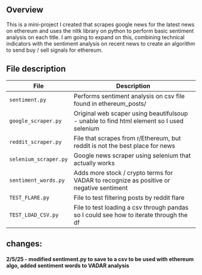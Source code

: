 ## Overview

This is a mini-project I created that scrapes google news for the latest news on ethereum and uses the nltk library
on python to perform basic sentiment analysis on each title. I am going to expand on this, combining technical indicators
with the sentiment analysis on recent news to create an algorithm to send buy / sell signals for ethereum.

## File description

| File        | Description |
|---------------------|-------------|
| `sentiment.py`      | Performs sentiment analysis on csv file found in ethereum_posts/ |
| `google_scraper.py` | Original web scaper using beautifulsoup - unable to find html element so I used selenium |
| `reddit_scraper.py` | File that scrapes from r/Ethereum, but reddit is not the best place for news |
| `selenium_scraper.py` | Google news scraper using selenium that actually works |
| `sentiment_words.py` | Adds more stock / crypto terms for VADAR to recognize as positive or negative sentiment |
| `TEST_FLARE.py`      | File to test filtering posts by reddit flare |
| `TEST_LOAD_CSV.py`   | File to test loading a csv through pandas so I could see how to iterate through the df |

## changes:

#### 2/5/25 - modified sentiment.py to save to a csv to be used with ethereum algo, added sentiment words to VADAR analysis